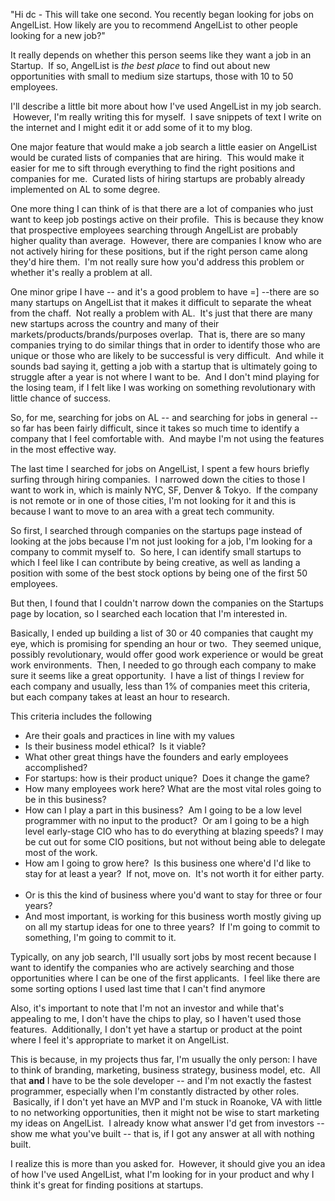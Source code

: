 "Hi dc - This will take one second.
You recently began looking for jobs on AngelList.
How likely are you to recommend AngelList to other people looking for a new job?"

It really depends on whether this person seems like they want a job in an Startup.  If so, AngelList is *the best place* to find out about new opportunities with small to medium size startups, those with 10 to 50 employees.  

I'll describe a little bit more about how I've used AngelList in my job search.  However, I'm really writing this for myself.  I save snippets of text I write on the internet and I might edit it or add some of it to my blog.

One major feature that would make a job search a little easier on AngelList would be curated lists of companies that are hiring.  This would make it easier for me to sift through everything to find the right positions and companies for me.  Curated lists of hiring startups are probably already implemented on AL to some degree.

One more thing I can think of is that there are a lot of companies who just want to keep job postings active on their profile.  This is because they know that prospective employees searching through AngelList are probably higher quality than average.  However, there are companies I know who are not actively hiring for these positions, but if the right person came along they'd hire them.  I'm not really sure how you'd address this problem or whether it's really a problem at all.

One minor gripe I have -- and it's a good problem to have =] --there are so many startups on AngelList that it makes it difficult to separate the wheat from the chaff.  Not really a problem with AL.  It's just that there are many new startups across the country and many of their markets/products/brands/purposes overlap.  That is, there are so many companies trying to do similar things that in order to identify those who are unique or those who are likely to be successful is very difficult.  And while it sounds bad saying it, getting a job with a startup that is ultimately going to struggle after a year is not where I want to be.  And I don't mind playing for the losing team, if I felt like I was working on something revolutionary with little chance of success.

So, for me, searching for jobs on AL -- and searching for jobs in general -- so far has been fairly difficult, since it takes so much time to identify a company that I feel comfortable with.  And maybe I'm not using the features in the most effective way.  

The last time I searched for jobs on AngelList, I spent a few hours briefly surfing through hiring companies.  I narrowed down the cities to those I want to work in, which is mainly NYC, SF, Denver & Tokyo.  If the company is not remote or in one of those cities, I'm not looking for it and this is because I want to move to an area with a great tech community.  

So first, I searched through companies on the startups page instead of looking at the jobs because I'm not just looking for a job, I'm looking for a company to commit myself to.  So here, I can identify small startups to which I feel like I can contribute by being creative, as well as landing a position with some of the best stock options by being one of the first 50 employees.

But then, I found that I couldn't narrow down the companies on the Startups page by location, so I searched each location that I'm interested in.  

Basically, I ended up building a list of 30 or 40 companies that caught my eye, which is promising for spending an hour or two.  They seemed unique, possibly revolutionary, would offer good work experience or would be great work environments.  Then, I needed to go through each company to make sure it seems like a great opportunity.  I have a list of things I review for each company and usually, less than 1% of companies meet this criteria, but each company takes at least an hour to research.  

This criteria includes the following
- Are their goals and practices in line with my values
- Is their business model ethical?  Is it viable?
- What other great things have the founders and early employees accomplished?
- For startups: how is their product unique?  Does it change the game?
- How many employees work here? What are the most vital roles going to be in this business?
- How can I play a part in this business?  Am I going to be a low level programmer with no input to the product?  Or am I going to be a high level early-stage CIO who has to do everything at blazing speeds? I may be cut out for some CIO positions, but not without being able to delegate most of the work.
- How am I going to grow here?  Is this business one where'd I'd like to stay for at least a year?  If not, move on.  It's not worth it for either party.  
- Or is this the kind of business where you'd want to stay for three or four years?
- And most important, is working for this business worth mostly giving up on all my startup ideas for one to three years?  If I'm going to commit to something, I'm going to commit to it.

Typically, on any job search, I'll usually sort jobs by most recent because I want to identify the companies who are actively searching and those opportunities where I can be one of the first applicants.  I feel like there are some sorting options I used last time that I can't find anymore

Also, it's important to note that I'm not an investor and while that's appealing to me, I don't have the chips to play, so I haven't used those features.  Additionally, I don't yet have a startup or product at the point where I feel it's appropriate to market it on AngelList.  

This is because, in my projects thus far, I'm usually the only person: I have to think of branding, marketing, business strategy, business model, etc.  All that **and** I have to be the sole developer -- and I'm not exactly the fastest programmer, especially when I'm constantly distracted by other roles.  Basically, if I don't yet have an MVP and I'm stuck in Roanoke, VA with little to no networking opportunities, then it might not be wise to start marketing my ideas on AngelList.  I already know what answer I'd get from investors -- show me what you've built -- that is, if I got any answer at all with nothing built.

I realize this is more than you asked for.  However, it should give you an idea of how I've used AngelList, what I'm looking for in your product and why I think it's great for finding positions at startups.
